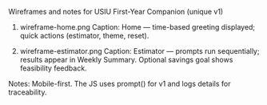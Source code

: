 Wireframes and notes for USIU First-Year Companion (unique v1)

1) wireframe-home.png
   Caption: Home — time-based greeting displayed; quick actions (estimator, theme, reset).

2) wireframe-estimator.png
   Caption: Estimator — prompts run sequentially; results appear in Weekly Summary. Optional savings goal shows feasibility feedback.

Notes: Mobile-first. The JS uses prompt() for v1 and logs details for traceability.
